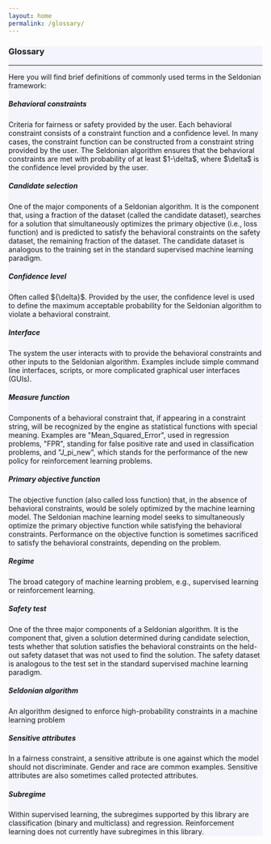 ```yaml
---
layout: home
permalink: /glossary/
---
```


<!-- Main Container -->
<div class="container p-3 my-5 border" style="background-color: #f3f4fc;">
<h3>Glossary</h3>
<hr class="my-2" />
<p>Here you will find brief definitions of commonly used terms in the Seldonian framework:</p>
<h5 id="behavioral_constraint"> Behavioral constraints </h5>
<p>  Criteria for fairness or safety provided by the user. Each behavioral constraint consists of a constraint function and a confidence level. In many cases, the constraint function can be constructed from a constraint string provided by the user. The Seldonian algorithm ensures that the behavioral constraints are met with probability of at least $1-\delta$, where $\delta$ is the confidence level provided by the user. </p> 

<h5 id="candidate_selection">Candidate selection</h5>
<p>One of the major components of a Seldonian algorithm. It is the component that, using a fraction of the dataset (called the candidate dataset), searches for a solution that simultaneously optimizes the primary objective (i.e., loss function) and is predicted to satisfy the behavioral constraints on the safety dataset, the remaining fraction of the dataset. The candidate dataset is analogous to the training set in the standard supervised machine learning paradigm. </p>

<h5 id="confidence_level">Confidence level</h5>
<p>Often called ${\delta}$. Provided by the user, the confidence level is used to define the maximum acceptable probability for the Seldonian algorithm to violate a behavioral constraint.  </p>

<h5 id="interface">Interface</h5>
<p>The system the user interacts with to provide the behavioral constraints and other inputs to the Seldonian algorithm. Examples include simple command line interfaces, scripts, or more complicated graphical user interfaces (GUIs).</p>

<h5 id="measure_function">Measure function</h5>
<p>Components of a behavioral constraint that, if appearing in a constraint string, will be recognized by the engine as statistical functions with special meaning. Examples are "Mean_Squared_Error", used in regression problems, "FPR", standing for false positive rate and used in classification problems, and "J_pi_new", which stands for the performance of the new policy for reinforcement learning problems. </p>

<h5 id="primary_objective">Primary objective function</h5>
<p>The objective function (also called loss function) that, in the absence of behavioral constraints, would be solely optimized by the machine learning model. The Seldonian machine learning model seeks to simultaneously optimize the primary objective function while satisfying the behavioral constraints. Performance on the objective function is sometimes sacrificed to satisfy the behavioral constraints, depending on the problem.</p>

<h5 id="regime">Regime</h5>
<p>The broad category of machine learning problem, e.g., supervised learning or reinforcement learning. </p>

<h5 id="safety_test">Safety test</h5>
<p>One of the three major components of a Seldonian algorithm. It is the component that, given a solution determined during candidate selection, tests whether that solution satisfies the behavioral constraints on the held-out safety dataset that was not used to find the solution. The safety dataset is analogous to the test set in the standard supervised machine learning paradigm. </p>

<h5 id="seldonian_algorithm">Seldonian algorithm</h5>
<p>An algorithm designed to enforce high-probability constraints in a machine learning problem</p>

<h5 id="sensitive_attributes">Sensitive attributes</h5>
<p>In a fairness constraint, a sensitive attribute is one against which the model should not discriminate. Gender and race are common examples. Sensitive attributes are also sometimes called protected attributes. </p>

<h5 id="sub_regime">Subregime</h5>
<p>Within supervised learning, the subregimes supported by this library are classification (binary and multiclass) and regression. Reinforcement learning does not currently have subregimes in this library.</p>


</div>


